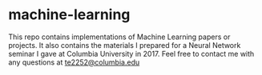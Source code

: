 # machine-learning

This repo contains implementations of Machine Learning papers or projects. It also contains the materials I prepared for a Neural Network seminar I gave at Columbia University in 2017. Feel free to contact me with any questions at te2252@columbia.edu
